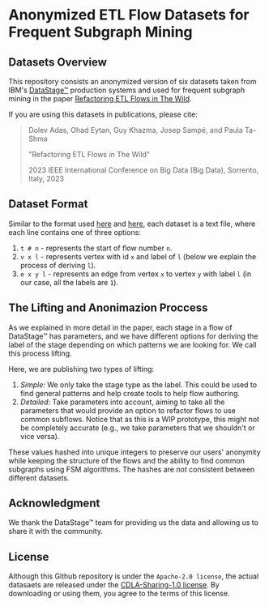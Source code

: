 # Anonymized ETL Flow Datasets for Frequent Subgraph Mining
## Datasets Overview
This repository consists an anonymized version of six datasets taken from IBM's [DataStage™](https://www.ibm.com/products/datastage) production systems and used for frequent subgraph mining in the paper [Refactoring ETL Flows in The Wild](paper-placeholder).

If you are using this datasets in publications, please cite:
> Dolev Adas, Ohad Eytan, Guy Khazma, Josep Sampé, and Paula Ta-Shma 
> 
> "Refactoring ETL Flows in The Wild"
> 
> 2023 IEEE International Conference on Big Data (Big Data), Sorrento, Italy, 2023

## Dataset Format
Similar to the format used [here](https://github.com/TonyZZX/gSpan.Java) and [here](https://github.com/betterenvi/gSpan), each dataset is a text file, where each line contains one of three options:
1. `t # n` - represents the start of flow number `n`.
2. `v x l` - represents vertex with id `x` and label of `l` (below we explain the process of deriving `l`).
3. `e x y l` - represents an edge from vertex `x` to vertex `y` with label `l` (in our case, all the labels are `1`).

## The Lifting and Anonimazion Proccess
As we explained in more detail in the paper, each stage in a flow of DataStage™ has parameters, and we have different options for deriving the label of the stage depending on which patterns we are looking for. We call this process lifting.

Here, we are publishing two types of lifting:
1. *Simple:* We only take the stage type as the label. This could be used to find general patterns and help create tools to help flow authoring.  
2. *Detailed*: Take parameters into account, aiming to take all the parameters that would provide an option to refactor flows to use common subflows. Notice that as this is a WIP prototype, this might not be completely accurate (e.g., we take parameters that we shouldn't or vice versa). 

These values hashed into unique integers to preserve our users' anonymity while keeping the structure of the flows and the ability to find common subgraphs using FSM algorithms. The hashes are *not* consistent between different datasets.

## Acknowledgment 
We thank the DataStage™ team for providing us the data and allowing us to share it with the community.

## License
Although this Github repository is under the `Apache-2.0 license`, the actual datasaets are released under the [CDLA-Sharing-1.0 license](https://cdla.dev/sharing-1-0/). By downloading or using them, you agree to the terms of this license.

